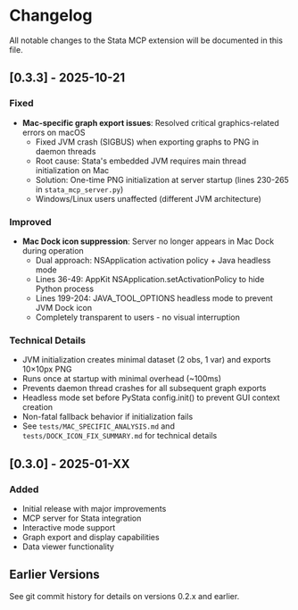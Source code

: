 # Changelog

All notable changes to the Stata MCP extension will be documented in this file.

## [0.3.3] - 2025-10-21

### Fixed
- **Mac-specific graph export issues**: Resolved critical graphics-related errors on macOS
  - Fixed JVM crash (SIGBUS) when exporting graphs to PNG in daemon threads
  - Root cause: Stata's embedded JVM requires main thread initialization on Mac
  - Solution: One-time PNG initialization at server startup (lines 230-265 in `stata_mcp_server.py`)
  - Windows/Linux users unaffected (different JVM architecture)

### Improved
- **Mac Dock icon suppression**: Server no longer appears in Mac Dock during operation
  - Dual approach: NSApplication activation policy + Java headless mode
  - Lines 36-49: AppKit NSApplication.setActivationPolicy to hide Python process
  - Lines 199-204: JAVA_TOOL_OPTIONS headless mode to prevent JVM Dock icon
  - Completely transparent to users - no visual interruption

### Technical Details
- JVM initialization creates minimal dataset (2 obs, 1 var) and exports 10×10px PNG
- Runs once at startup with minimal overhead (~100ms)
- Prevents daemon thread crashes for all subsequent graph exports
- Headless mode set before PyStata config.init() to prevent GUI context creation
- Non-fatal fallback behavior if initialization fails
- See `tests/MAC_SPECIFIC_ANALYSIS.md` and `tests/DOCK_ICON_FIX_SUMMARY.md` for technical details

## [0.3.0] - 2025-01-XX

### Added
- Initial release with major improvements
- MCP server for Stata integration
- Interactive mode support
- Graph export and display capabilities
- Data viewer functionality

## Earlier Versions

See git commit history for details on versions 0.2.x and earlier.
